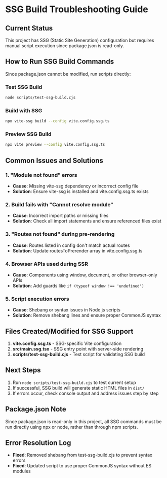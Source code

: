 
# SSG Build Troubleshooting Guide

## Current Status
This project has SSG (Static Site Generation) configuration but requires manual script execution since package.json is read-only.

## How to Run SSG Build Commands

Since package.json cannot be modified, run scripts directly:

### Test SSG Build
```bash
node scripts/test-ssg-build.cjs
```

### Build with SSG
```bash
npx vite-ssg build --config vite.config.ssg.ts
```

### Preview SSG Build
```bash
npx vite preview --config vite.config.ssg.ts
```

## Common Issues and Solutions

### 1. "Module not found" errors
- **Cause**: Missing vite-ssg dependency or incorrect config file
- **Solution**: Ensure vite-ssg is installed and vite.config.ssg.ts exists

### 2. Build fails with "Cannot resolve module"
- **Cause**: Incorrect import paths or missing files
- **Solution**: Check all import statements and ensure referenced files exist

### 3. "Routes not found" during pre-rendering
- **Cause**: Routes listed in config don't match actual routes
- **Solution**: Update routesToPrerender array in vite.config.ssg.ts

### 4. Browser APIs used during SSR
- **Cause**: Components using window, document, or other browser-only APIs
- **Solution**: Add guards like `if (typeof window !== 'undefined')`

### 5. Script execution errors
- **Cause**: Shebang or syntax issues in Node.js scripts
- **Solution**: Remove shebang lines and ensure proper CommonJS syntax

## Files Created/Modified for SSG Support

1. **vite.config.ssg.ts** - SSG-specific Vite configuration
2. **src/main.ssg.tsx** - SSG entry point with server-side rendering
3. **scripts/test-ssg-build.cjs** - Test script for validating SSG build

## Next Steps

1. Run `node scripts/test-ssg-build.cjs` to test current setup
2. If successful, SSG build will generate static HTML files in `dist/`
3. If errors occur, check console output and address issues step by step

## Package.json Note

Since package.json is read-only in this project, all SSG commands must be run directly using npx or node, rather than through npm scripts.

## Error Resolution Log

- **Fixed**: Removed shebang from test-ssg-build.cjs to prevent syntax errors
- **Fixed**: Updated script to use proper CommonJS syntax without ES modules
